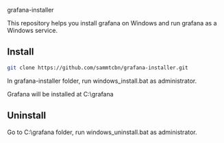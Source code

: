 grafana-installer

This repository helps you install grafana on Windows and run grafana as a Windows service.

## Install

```sh
git clone https://github.com/sammtcbn/grafana-installer.git
```

In grafana-installer folder, run windows_install.bat as administrator.

Grafana will be installed at C:\grafana

## Uninstall 

Go to C:\grafana folder, run windows_uninstall.bat as administrator.
